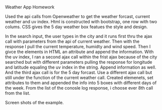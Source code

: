 Weather App Homework

Used the api calls from Openweather to get the weather forcast, current weather and uv index. Html is constructed with bootstrap, one row with two colums. CSS gives the 5 day weather box featues the style and design. 

In the search input, the user types in the city and it runs first thru the ajax call  with parameters from the api of current weather. Then with the response I pull the current temperature, humidty and wind speed. Then I givce the elements in HTML an attribute and append the information. With the uv index, I ran a second ajax call within the frist ajax because of the city searched but with different parameters pulling the response for longitude and latitude equaling the uv index in the string. Append information as well. And the third ajax call is for the 5 day forcast. Use a different ajax call but still under the function of the current weather call. Created elemenets, set attributes to them and appended the info into 5 boxes with different days of the week. From the list of the conosle log response, i choose ever 8th call from the list. 

Screen shots of the example. 

